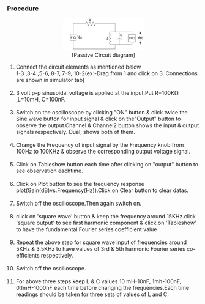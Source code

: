 ### Procedure
<figure style="text-align:center">
<img alt="" src="simulation/images/circuit.png" style="width:50%;height:50%;"/>
<figcaption>[Passive Circuit diagram]</figcaption>
</figure>    
<ol type="1">
  <li>Connect the circuit elements as mentioned below</br> 1-3 ,3-4 ,5-6, 8-7, 7-9, 10-2(ex:-Drag from 1 and click on 3. Connections are shown in simulator tab)</li></br>
  
  <li> 3 volt p-p sinusoidal voltage is applied at the input.Put R=100KΩ ,L=10mH, C=100nF.</li></br>
  
<li>Switch on the oscilloscope by clicking "ON" button & click twice the Sine wave button for input signal & click on the"Output" button to observe the output.Channel & Channel2 button shows the input & output signals respectively. Dual, shows both of them. </li> </br>

<li>Change the Frequency of input signal by the Frequency knob from 100Hz to 100KHz & observe the corresponding output voltage signal.</li></br>



<li>Click on Tableshow button each time after clicking on "output" button to see observation eachtime.</li></br>

<li>Click on Plot button to see the frequency response plot(Gain(dB)vs.Frequency(Hz)).Click on Clear button to clear datas.</li></br>

 <li>Switch off the oscilloscope.Then again switch on.</li></br>
 <li>click on 'square wave' button & keep the frequency around 15KHz.click 'square output' to see first harmonic component & click on 'Tableshow' to have the  fundamental Fourier series coefficient value</li></br>
 <li> Repeat the above step for square wave input of frequencies around 5KHz & 3.5KHz to have values of 3rd & 5th harmonic Fourier series co-efficients respectively.</li></br>
 <li> Switch off the oscilloscope.</li></br>
 <li> For above three steps keep L & C values 10 mH-10nF, 1mh-100nF, 0.1mH-1000nF each time before changing the frequencies.Each time readings should be taken for three sets of values of L and C.</li> 
  
  </ol>